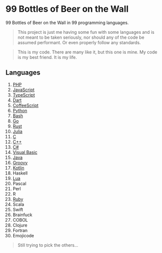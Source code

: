 # 99 Bottles of Beer on the Wall

99 Bottles of Beer on the Wall in 99 programming languages.

> This project is just me having some fun with some languages and is not meant to be taken seriously, nor should any of the code be assumed performant. Or even properly follow any standards.

 > This is my code. There are many like it, but this one is mine. My code is my best friend. It is my life.

## Languages

1. [PHP](https://tio.run/##tVZbb5swFH7nVxxFlYBIpEnbl4Y2nbaH/YDlcVJFwCluPRvZJlG35rdntrmYSyBTp1hCyPg7l@@czzZZmh2PD09ZmjlOTCIh4CuTkiABfxxQ43o6NW@YwjpFEOecIyphY0Ce8IFRkGphHxEyK5GVwZddxAFTWc6vzTvjTKJYogSuCifwCPPQORVMMhmRMpT4/0BiOFLBPGZUSJ7HkvFehCzi0S8do/bWDpZvCI5hm9NYYpXp83PtzKsMfIMsyqrHlUyxCFY2uQoYGsihl@m3FMVvgLe6DhxBpB/6XhdIYInpy2idOJI5p8qCkYFa1QzSSJRK8PyltbDpl768Do0VzP0hAt@RNLllJOcRwb9VPFUjk7Qh1ZHXKJVeQ7okC8/naNapeA1XinDDukfZLVAuzKBqrqK9gI8Pq2klNXgCV7iwBNcdrMgPTV5zFIy@DLVrx3AyqjahvOgu1UCbslJL1aFmR/0GRI8t45bLY0eaIViW83oSBF0nPVFbTYengb2vegSrHeICLTx/bPlmfPl2fPnuxHI7x0M9OwAiAnW4ojhlMFnXG7FULnkHyk4eWRPr/nBme2wxFxJMntXGGJMH27wqUZ8TelXTZRNvORk@7ebNwAWt8fKr3SktmK8QE53mBiHeZPyTTsrDtrF1jOm540EgdXgmFynAzYUL8HnSCsMvw/l2nPNkHb0hdXolbE/VfZJApu9CLJWsWU6TzzPaspzL9CKU7sYptRsEASz8f2xmhR1Q9PliqHI0fjco2lf/U979vboFqrVgVZzZoXM8/gU)
2. [JavaScript](https://tio.run/##rZU/b9swEMV3f4o3BJBkwIqdZEkMp0U6dGuHGJ06mJLOlhKGNEgqRuros7vUf9mWiwbOIEG6R/J@d3yintgr06FK1mYUsID4SMiIdruQM63xII3hpLEdAJfDob1jiHlMKOVQCm1UGhqp/EIrB3xdM8VesP2RvgSkMgTlKoV4ae@daW6leUUKwMSJ9ssYZhhPD4PaRqunXMsGXbBvMYXPSJZ2AikCyy/xVo@HTkwiVpAi17FhnO9BKzKpEtg@SMmJiazBjZmu@uDWmNVYd4/sHmPvGOo7mSLfmqeK8eQPRbDFFyAFKMJUKRKmwjyJ19vTA/THYuGWvMlZtfkAf1FGL7aVbCuY4P29JpnZDcAXONrBHRzHyxbH1T3mheS8WopVbzt/ySRqibQd33TR7lTZwW6HaxFYSgWXU9OZ2Z4Rpmigx/XzaNTOPvRS@TDdU5sXwH8lpWniekexq57YdU/sphOr0xSFIwNxTQ1Zbn9rMZ/LlevMG6tWPuBvELLxbNcNjlcum5302DJR2qCgqd11cl9@Bk8UmnZn6vorzC7k4mLb6WWG6rV1V0f1sjxzQKS67AuL3nVePuH0p6LJZo/OqePqE@v4GLtV1Vno173ozpw9k/06I7kR9lCLsM7P38RY58hURM6HGJcyVSY@B/LmP/qLESb/7nE@ot8vv8Xprtuaih9IeywI2tR/Kvf21k4sFb88bKaD3e4v)
3. [TypeScript](https://tio.run/##rVVNc9owEL3zK/aQGdvM4ECSS2BoO@mht/YQpqceELYAN4rkkWQYSvzb6VqW/AF2phl6wIO1q933np7W@pBSFckk1adTxIhS8CS0ZlTBcQBwOxziE4aw2FKIMikp17AyCb4KQHDQGNgTxkKTVyZ/2REJx@/Z64rK3Czd4jOVQtNI09gWmAI3GTCH8Wxw3kwLTZjNVNc1Uu93KllHgists0gL2eqQEkleqx6uYtWrsc0/6xYYBQGBJyp0ROauwgxjeQvL1y2NXiBZF0wlBVL8@KGSQCU64ZteJSTVmeRwfBKCUcJrNbZE2RP1gylWM2ELzW7yWxA/wTi4RPeNatM4ZZkkLPmD6iJxg8ggPnNHL85OPc84PJvCjQN1Pf22c5CPxdCisyyzbo42HRlN4O3NIZujC@AzeMqDKXhekC8v2T4XRQv8SvBNp84/RRLXCBXmF/LucNWCwYMsdW0egPMEwFpI8Bmt9Jq3fDKDCvrY/R@N6t0tV1WmmrWi1QtAuKNS0YkfXKzddazdd6w9NNZcG0MfcqBM0QpZcSHQYiETG99bVE627mAH4KLzVntBWTbvdd46kUqDQeM813s6P1a/cQLU5@P4W5hNkMubY0PLHOxr7blGNMiLziuKo6SBfRmYoVL5r9jQf4EUxe7xNTzu/iOPj2HHqLwK@n0ndG9BXije0VjsOc68GNJiIicanSMyHnsfwrgWmdTba0A@/IO@MILJ@xoXGd1@@cX7VUdO5pNSjwVO9@6T7D8@4sYyEpYjZzY4nf4C)
4. [Dart](https://tio.run/##tVVNc9owFLznV@zNhgwEklxSph@THjq9tIcwPeUibAFujMRIMkxK@O30WbLlj9gHyvRgj/X09LS7byXHTJnTKUqZ1niUxqRc43AF3AyH9MYQ8zVHlCnFhcHCJoR6AClgaGLP0nRs81zylx1TOHwX5mjHN/RO/Dp8xGR21a5tpGFpkaH/qa7uLuw4RVJoo7LISNUouGWKbVzJsowvXegQFvGBFQQELNHjasvia0Zzx8bmX9c8ekGyzJkoDpY/4tWD1YlJxKqXqeImUwKHRylTzkRFeEEBrJku0ZWwigVhA94nTAbvkX3jxm66TTPF0uQPj0HiWDQWbavRvRgL8X5kmwVXpX4t/E@2cAXfjautw6qBLSaBiwa4RtECojPF25v3EfUbnxHoAB8QBB1En/KtcuhailWnvL9kElfgdjSixoiVV5Xa5xStK15OAkupEOam9Nauyz@Dxz0pv0ejanXDS95Ks8asHwDjHVeaT8PBu9htR@yuI3Zfi5XbWPY4gqeae2RbapIJg7l3buGI9BVCdp5SJ78r1@22ZaK0gcVR@qy3LT8Xv3lUO@Ul8wKgg1cTb2ykMxalXCNAbho7Xfmslu1yCMOCc1VnkZOoWzBf0398NKdbJb6E0e1/YXQeC5pVF5G4a5EI5uyF00GN5V7QjRdjm1/AiSEfyUzE56FbykyZ9SXw7lvw6rJhhOngPKXtkj7/PIt@dsTPXi8blogCUuPiEHzv/zgPD/Y0FU5wF9KMKpxOfwE)
5. [CoffeeScript](https://tio.run/##rZQ9b9swEIb3/IoX1mB7sGA5WZIihpEO3bok6NJ2kKWTRYQhDZKq4Sr67S6pb9lK28ECLMB3p7uH790xkklCpCPF9mZ1OkU81BpP0hhO@gbwPM@@X1JC5Ymk0EZlkZHKt47NPlThG/Kv2duWVIHt2Ye98AfMNrV7jsX6po35nFL0CpbApKQIofuJY5MKmhkmdpDC@XEIOS8LKzKZEsifpOQUiqJNl4a6xrcVy0qwTx3eImCN5fxTB/GFTJl/zzMVcvabYljwsnAJhihTioSpsS5wRnXocz6X2TrMtpClrKLPWSeV2cutNHXVNQK8vzf/Hh@xdBQCUz0FcU2YTotJd6hnx@8wtRS7gWrfJIs7Fm3j@mLZgptOxtm8NAKJVE1pJvC9lXKBpe8HP7E9YhHUsbbWL1KaguZwZ/bVB/bb2bnlbhDpTlkHuNmyvfe53GHy0s5O3Sh@hJDtEPXbNbnsesKUNijLNf1uJftnZ4daVqe@bOqA1ssrbwEv37ST0HxSOIYtkepjj1BrsknjK2KvroM9gmpSpj4i/QvQbX8qh/0OX8kuQywPwt4WMfbucmLGToDMRDzWYpkpk15RrLv/FMuuRzAqmHOM9/qHsAdolhyCDs2FjPv72u67nbW7cjr9AQ)
6. [Python](https://tio.run/##rZTNjtsgEMfveYqRLzZqNko2e9lddVW1hz5Ac6wUsfY4RkvBApxV@vIpYLBNHLWrqIdEFvP14z8ztCfTSLE9n0tOtYav0hiO@mkBkGWZ/d81CGWnFAoDr95YaAJSgLGGd8r5yjp9OVL1BEyYIax3hc@wXiSpjDSUB6v@aBo9z9PTllJoo7rSSOXjW6roL58hRg5BFdaw3zPBzH5faOT1MroQd1kAd7Ya68X4IcG3Bss3YLUjVgjU/cRpINTMMHGY3Uih6ZSwXpInKA3VQWoPExiCd5GwvMCaPI8c39H4Ei3vFOXsN1ZgNfC1PdtFt2ZEQaNg7cWOmH2iBHQok4h2wZv1pxl8giLXuVMp5H@BDUg1jIPtIyDXCHlOppf64fgdppbiMBXuKFmV8GjrOZXMlurlmihKgg2gHmszAYqKAybiLmG9hLvN4J@MwTAFz6n1iErjpiD9x3382MaPh4L4AHfRmLi1wpoi3w2zE7rETyDk1X3IybznNVPagC8Su30pmCNMBAu0E8l6FtvrqRTE9i4D10F/mLY98bGFXxHVFDYj03HwCDN2jXZbq1vg7/8//EeATcPUTbzbOW@@o29oV6GS78I@GxW07vlixo6C7ESVz3CuLHwtO2WaW4Ae/ikg3MFmFPEvKo6OV8bgp8iuXWR8VOOCPj6SeLryC00W5/Mf)
7. [Bash](https://tio.run/##rZTfToMwFMbveYojWzK4QMV5Y8yM0QsfQO/cLgocRiO22BaX@efZZ1tYxzZmNFkTEjinp/19X09JiCxWq8HJWULZWaI/PG8A9wWmL0BzUAUKBGIetoSEK1WiBEkVZXPgzORhQcryVBfdVkSQV6BMtRNNTKCqBdMBXnp5zVJFdVVB5F271KcHeuidnsEfxj5EcwXnMLNRvTizL2a0C53bAJYSdzOxDeTU@zYKHlBZuKqsBSnpB2YglbDUVhWktRDoUP@jpVlno8Zt0Ssmhhl8fbkIvvXLw7TgMGoNHu2L7OZHW0ofjSjDLjmb97LLDvw7p9kGXZpaR905FgO7D5lzAUHQOjaxk67XBt5MIF5/RFEYuqKMu1cz3lFIjHVtM9XfT178lhzvhy575mec4QET/SfX020PlEtg3DV3txP83p7KqZCq2XvdTQe9P2h960NjfgM2jGEYbLrJ2BuaDRJE0cXyt3EkppxlR@G5@DPPDoMqqDgOwngL4Ym8oL5CGV8w/QfKoCJSAlX69HjNsh2InNdCFUehuGwpKn3VVa6lB8EwjuIw3HLERXuPacqmzBLaW3Z15a1WPw)
8. [Go](https://tio.run/##tZSxbtswEIZ3PcWBk@TAjp1kSQMHQTsU3QrUYxdGoizCFCmQJwdpk2d3jxIpy7U8NEBhCKbI4933/0dqaw6Hhuc7vhVQc6mTRNaNsQhpAsDKGpn/d2hzo/csyZLkejZLYAabSgAa5AqeDaISDowGpMkXrtSCInzQ055bkBppfJ34cYxdw/39kOpLJfIdyNJvtwK4f/TrEOskSr2dTG8FtlZTpFFdibLVOVTcfe63plm3BL9JQwhNY9ZHWGbJ@8DwVWCXvlGt5Ur@EgWQ6K5uxwV5a63QGKgmaRpuee3lhqAxYp/sCDnUCUB@WxZLel6yI6w8wgre3uLbeg3LLmCQxIIk3ykS9Pc8G6n84bN7bmf0dnGkcTRPZoW66djBLBQrTewefFrH3jwcGZdxPJ@HHQB7YZ1YBYXZePJmavI2PXm9O4l59@pAKCciUI2L72QXKp2yzXByQp/UK2gzeTRZ1vl03vpSWod96dj0aNOl9gb7TnT2nfSMY8Jwgxbf0PCoC66A0e/q7DD0K8TwLIQdw7OpI@sEZS4@Dn7zn8AnYbGS9gLrmOk2PSdhG74TdBcK86LpA1FAw50DidR20@pislxpWovVx725@1dvYA6ry/4cVyea@1P3Errq/lscPOgvJ60cDn8A)
9. [Rust](https://tio.run/##vVXBbqMwEL3zFbMcKlBbp0l66UZEVfewH7B7XCkiwRSrjo1s0yqb8u1Z29hAoU1SqVpQlJCZeX7vzdiISqrDQSpRbRQ8cKUolrAPANbN7@9A5rOgDgKyLembBIDJZOK/4UeBN09AclAFFhhS82E7jwKSKMIegTMTh5eUUjSCuBdYVYLpGk7fBHMGRSpXDiu6kJjmMVwvbabjYi5Xb8LIL7yEm4VN0BKGC/7EytIpaSVSSv7iDLQRlqfVAZtKCMyUU3GCfZmKdGvccukjXRcafKirXbpRdeVqretWoinqSaSa8rZSnmcCYVMQLoI2RzfBEV7CFF5f/VOSwE0PylxDGBku2njdITZpH9n4y0AYYyRnj2ioUOqob9m@z9G2qd/XeEAu58JTJwyiKUJJv7UxEvg5ipFUuFytd9F0WG@Zm4JnLCSeRk1dvDiSNDsnaR4dDd@@j1F3xgKmEg/IltphRdm3KNzX4RWEv9tt5IaQ7oDxdj/1RzGM@007Mes5EVKBJeqnfNy2o/PsG@tcfW9uO2kDWU0WUnzVjJTu@SWE@r4Ei4O6/eBMtHFNdI2x6Kv2oo9IlXjDWfZ1Wmf/U@sZ@lRBxEl5nvx8vAdHI5c@YX1gZPyF6bM7gzKVEojSQ8grlp1BKOeVUMXXGX77OcOdjXAN0/gTttv8j8bsD@t0a@Wa2TYlrD2qzHHst2Ti34777t15dwd1U@7@QvY41JB1cDj8Aw)
10. [Julia](https://tio.run/##zVXNT9swFL/3r3jyOCRSGzWMC0EMAYdp53HcAS9xGg9jV/YzjIn/vXOcOGm69IOpQliqHOXZ773fR15/WcFp@nu1MqhtjnCjEAUzE3CLEOL3JEn8flcxaI/lSjZPSicTH/wE13phH5nE5vIM7n82ubIMvkm8z/x9VEgFqBLaICgJ6N4/UyGSQbVQvbQyR@6Ota1Fg7SxP1Mvw@UixJq3TBaTUSC3FcsfgJd1Zc2A1j/50rVkOLpcw87eCWNFzQbMHqBmaLWEEIAvMI8vdgP9ytBXXgqrqeB/WFEL6MF58JBbrR2cttO3QB4gDmnoo7Ju@y/oXY/ReoF/4Df9R6Q5RKaBD0dHCq@vAcnlJczhCoghkLla8R5HfK85qRs1Si7eTe11y27Cde7cZQafR@kAl8tQPpulWTo4Vq8npg1L2zTxePh0d/hztCVwNnqvprp7FoYNgkunIQoZkbvuA2wtJF5AqlEqSZ8/5N7r@5Jrg02XwfGHCHx0bw/o31S6I@OkFdOZevNjiKdAfGnG9HpdcugEMMyN7OKjUHF6JCoOho8V16Po9/fa@753LX1gbtoU6lm6P44CltQY4I4X7XgpDm6qVFZj9VE0ORvVpFckzNkZpPGYLj6wxaY/5Dopnpgw2c7P48lq9Rc)
11. [C](https://tio.run/##xVRRb9owEH7PrzhlqpSi0hLGS8tg0/awH7C9bXswyYVYdW1kO6u6ld/ObGMbIxKkSUi1QLLvfHffd/c51XhdVbvdO8or1tUIH5SuV0Kw23aZHRmpsKaMcg2/USosC7tdCa0ZXs8P9umA/X2RnmbHt7K70SiDEXxpsXoE2oBuUSIQ@@cv/p4CRTXlaxDc@uGZMHZromzgJ4m6kxwsdHO@y@wGWqI@70OTcuoa/mZglg8pQvYlTAyUbQTzFbWrs2GdJIz@wRqUlg6AAwhVJyXGvL2wNkSSJzgUT7Hukzm0VUvk6FAobU4vWIO1hNfXUHmxMNDhI@SeSg4PYZ@njL5Z8BajEnw9iFE5SPas7P2@1pkJFUlzgze47WqETENhEXLMg2W5gHIO4/Ex0bC8yKJETnzTMz4nthPr7DRi63ZbQKYwAbAxk9FNkX@PMvSzZi/ARdRjOvHcZ932KKihUnnhB@2cnUCqEmON8zh9eB6z1Q@suqZB@aOc/NojUZ7F3n4D@VWd38BRCwLPKwXuZ/3@9kGMPsIkMNhXiDLl/ZPnvY9GYSV4fSnO0zfnPMRTt1SeoznEyCjU84haI49oXnUtnrn56NWwIUoB1UZ9ouP1UP1GdFK3l@rz7BJ9hjGU/99rFzWkscjewnsilMfu2U9UcX/v63leE3t3t/sH)
12. [C++](https://tio.run/##rZVNc9owEIbv/hU77sUwA4Ekl8TkY3rpD2iOvQh5jTUVkkeSybSNfztd2/IHxEAOiIORXll6n9V6xfN8tuF8v/8mFJdFgiuhrTPIts9BUFihNqDYFm3OOIJ1SRwEXDJr4bt2TqIN/gVALS/WUvDHoO4I5WDdyPAEi7gZvZlO6ydM4S1DcNox2U3TChwNvjMp535WO/l1x0y1pO/f1M@11hIyZr2LaAKNj6oZdIVRELVrP8NiEtdq@cnJD3T1xrksDJPiLyYEaSpqndYCL4zBjuesz5wZth3Ad4I31Cx8gMEzYuNaWTftLUT9EqexiGoJHx@tryeKM7xA6JlDeGz/hyfZf1aYFY3VajM/8LXTggJB@kFgRQrRMOZDrWqpNjAwT2fv7cTQmV7EMJt9hmvaDo3FpSf0vo/U27PqXTQ@fj/@Vtn1SkBp8cgQ14WD1QpCyleDwEyXDvIPKD2avL9U2O9RXsi6VBjrGodtvg3P4lJmDc7KR248c1oOfwgVEf3o0adc@1KtkZU1ohlydVinYSxSIifXo7m9Ls0XCFwmzBmAY4N30Zit8I39Rvo2E/2ugFFA8qpaCkfpowuVfMFGqgvjsusF8v5CINuKMoPl5Ew4B/poggzISir51Z5bJlQ08VeELxtdTfB1vO7M@@vi4eFQaaqQv0N8DaQrpQz2@/8)
13. [C#](https://tio.run/##vVVNj9owEL3nV4xySljBsh@XLaKtdg9VpfYE6h7aHkwyEGuDjWwHRNn8dmondgKBLAWpawkCeTP2vDfPdiS7ERe43WaSshmM1lLhfOB5UUqkhEeuVIrS23igx3WnUzyhA@MEIcqEQKZgUgQFMgTOQGlgRdK0ZyNdwuclEbD5ylRu31wXz0U2SWkEtJpGwgZmqAYgzVfuNRd@SjB6ATo1CwkEYj5sXSVLqgyNtwoRqDLBYPPIeYqENeoRdEkU6vl4CgmRVoAgLNBSBjPsJIFb9yP0w0GBHpb8BVVRzSLNBEnpH4xBKlGUWdBoCPlm8QsiyLzU0YYf8BoVcx@nZdetKglq4dsY@iXsw5Vjq8newOurK3c4hD58Al/68AF8P9zTwcnQgZFZ2PCSnM1KXg6qSv/BaVwWvm@PpX4Pxp8HfdBGCHbbFFZIHWPGlAvYIQtD55gBVKT67ne3GzbSzViikHhjNQh7x/HbE/hd0Ibcu8zBHp5X/3LAVGILvyfOpLZz71lQhd8ow8AfVxvE@itdA@PVTtl1mb@zaH7CxVMqpCpLdv6tO3qeU23XjlvVgk72dqMeUrcdvQIfjG1rt9sJCkTXPkEUuzoYGZr@VwmVpza2xIiz@L01uf1vmlyqg44R/yLD@VzvgtMM/TF5QX0yxXzF9J0Qw8LcYFTpLcAzFl9KasozoZL3bu79Jc3tavZtDTZgq/F/sXPVMff/nFAGc1QJj9vEKO@in79z3YSZbOphjvs9KaQiyh333/XsgbT5RXpTByeYO9GGwHAF1VVQH2k2oFcHPjwcouX94gjn3nb7Fw)
14. [Visual Basic](https://tio.run/##vVbRbtowFH3nK67yQqINNLq@9KHVBlsnpK6aStU9THtwkhtiNdjIdmCs6rczO4mTQAKkk1pLkEjX9/qcc49jr/xBwAVut5OESAljrlSCsgd69Pt9@4T7GCFIhUCmwM/muNIDzkDpwJokybCR8mlFBDxNmcI5iued8A9BV0RhUUnCZwnFvF6jzCTG4BFoZFYSCMT82KZMlVRRNj@BZEkEWVRYQHFFkiosUKWCwdMDp@Ee0NRPaACz1AeJqhDHHW8eSJIXqUH3sgwzLLbL2kJfWWjKvA4/S2DMeYKEtYt9nbJAUV0oJtIy8Qz@IquEf5dXcy2EK/jglRxslSaRb6gyjMskFSShfzEEqUQGPiO3558XtixPalKeZUucYFxCKjjVu2be8yINAZx8tgPvYBq5NvcKRsCFZXGpxXkPjnT0n@N10WlmJDHMJWfzI8087kZdxK0cN412u6q3a9VPM64rxKTkrsHbHiuuWUmFSxiMdhLNWKGQOCr4e@3hs@Phj@6BwHlr3i3@UfWWZ6omEncmTTiT2rnDn4IqvKEMXee@3EOF2ZINMF6yrFvOqVY0/ZpGx7epdXdEhVQ5dOvrA33s6uCWPhf@NY3e0b71a9OUYaL9bGXV3nXAOHh/D@QRTcFH7YSaMo7XTQmJAddz3liKs9eWoit9FVPRjf0L2NW3SZu9ySPqfRryNdOHRAhLc2RTpQ3PUxZ2RR7xVKj4rRt3/t@NgwGMDjevirZ5WQdW/kTcRCe0MfebBaEMFqhiHh6WIj8qfv1@1qLPZRclZrH@HmXLwne9Qq3DX@iifgUal9eGW1xD@THfv1YMazeRi4uWcHU0WLrmmd3vetvtPw)
15. [Java](https://tio.run/##vVZNb@IwEL3zK0Y5OVSk9OPSRbRV97Daw55Ae9ndg0kMSQl2ZDsgts1vZ23HDiEQKEjbSChgj9/MezPj4RUvce81mm82WT5JkxDCFAsBP3BC4a0D6rnuds0bujCOCYQ554RKmDApU4KED4yCVBsrnKaBtXQHnpeYw9t3Kgu7cm3eSXVewBD6g07T0deYhHNIphqYE8D6Q9fVGZHIhM6OOuZE5lxReGEsJZju@s84kySUJFKIZhtiLF5KcOQbk5K7fiwSknEiAhfBI/T9gTEp9oL/RqSJK0tzjtPkr3IjJDcBG0INCY/SyDDHi1JBa77HcGSw2wiWu9tY0Fb7NqJeue3BFSAb4iPcwPu7C3iocgZP4AkPvoDn@TtKOCG6MNKONTPB6Kxk5rYO8BKdBq@fLIlKVo5UWaBLta4qgM5qVESTy06yhs7KFpopwanNaD3zfg1BP1PGoeZFAdVxB1Cp03ffe70mhotmbxEgWBIuyA2qp@OQxe1JizvUvnffenqws1JUvwogqSANHqO1kGQRsFwGmSopmVLkjavutCWdroGyqk3rhe35W2/FicaZJlxIMMG7ltmW0FnNoa@xlsYwN5xNQHtPHGBtk34FHugWMRWxbS8LY7ZV7BNCeF0HLUOz4TTCqbtEkJDR6PM0uf3Pmlyqg7LhH5HhHK536AMMvTGeE3ULRmxF1SyKINNjMpGq@llOo0v5TFnOZfx5eb2/KK89RfxobrVFa83/pueqo/9nLHTMCyJjFrWJUc62X38KlYSZaOqh58euHuX8EBJLN0a0E@RgDEpTFEpWRj7kB2bmPDxU067obDb/AA)
16. [Groovy](https://tio.run/##vVZbb9owFH7nVxxFewhUUHp56RDdxB6mPeyp1V66PZjEEKvBRrYDYjS/nfmaGEhKqapFQoDPxd/3nePjzDljq81ul@RICJgwKXMsYNsB9Sw5WSGJgVAJU2sZdYzlstcz39CDxwyDDU4YFZIXiWR84Kze6esScbQwiT65TM50ab7dvnGwU9eB0I/MiBi4dRjXWLStPEL0LcPJM5CZCsMcA9IfuvFRIIgkdA6MajusUZ4foeVYFpzCdsJYjhEt97B6VabWCBkSHn6I2eWI97Dfw7DbBvs7lgbRMi84yslfnIKS00A1VCApOMeVQK8SsHJvf1BZOvcjbg8mdzM1a6uRBHVpohhZUwQXEDtw93AFLy8e6ngMQ/gCkYjgM0RRt1mDHjzoXTUpwejckvKmCvcvRlKL2oFeqQVVVDrfk1@V30oflid00M@McQi4qdYKqzWCiszQ/@73D3P4/jxaBBisMBf4ymnSbfW4PulxE7fbblujR3srZfWvBJwLfMBD1Z7KnMbRY3VqXMPlG6CsOj5h20XdeovyRFvPCBcSDGLf0HWVz2rdScMA8Z3rB5hTvrlvPVVX3guIQPeuqX3d8z5OmxXgKcY8JK@5H54EneHU8RZYzcn0Q4T4iQg9rcL1R6vwXubKh7@F@FnsbuImTtEjesZqBKVsTdXwT2GpLygiVVuzgqbvZTBjBZfZf6zd7dtq11dUX62f9mjt5N/0XD30nb9QBGCBZcbSNvr2Gnn6UyrZ5@JQAT3I9xQQEkmS2Hmus8c@3oSH9L1G9SsBxevqJeLuLhhLzmVgLwhPqOzsdv8A)
17. [Kotlin](https://tio.run/##vVVPb9owFL/zKZ5ySqialraXohVt7DDtsNM47uIGh1i4NrIdEKN8dvZiO@AEQhGaCkJBec/O759f5tJwJna7jBOtYSyN4VTDpgf4uev37RX6MCkoZKVSVBh4tU2xTkAKMFhYEc5T31kv@LokCjY/hdn6O3f2Wt116/UQsAovcN@zlUwKbVSZGanisCPxYKqPKZhOfRFX@n@2vO21IX8vaDYHllcQFQVS/cS6XgSaGSZmZykoakolYDOWklMimkwWii2JoZCXAgqivXJxMgTfHuD2G8UN/CO4Tzqg/6DGolrwUhHO/tIpoDYWrqXTsuIsiQVR5M054duP@P22e3fT28PwxjhfhuDWHfNcFVT4VmQ5gPf3GugL2h0aak1VJYXbEURemKhRzQnXYflQ3YbiVTA1gonD3dF7J3noT/vxuVRQg2WiGbGpXImJhEF7TZ3Fo5sA6ZIqTQd@x6Sz4@HDjse4u/Z0cvX2oA3QSrYmarRUGC7iaLI/ED5HfA1C7k9GmKYoOa33ibDmTGkDFl4dUy3F7IpAjoNzfSqPDYnrMDZHV8jX9aVGurxiRG4gwu@NM7udbldGBq@UqlAM1KKd9H0IumXRFCfb9PN0efgUXa7TAlvUJVL4HX8RJs6TfYzPMowmZE5xAFXnGIf/FBbVS44ZzL4sxfQ6ErkslSn@i6EfE3y62M16ht3iuLrYU9vdlfc/4rxAKFGF8w1JxETN8HX9TSmy/uIePfJDc0k4HF7Z9Rh@fraDxRdSN7pxx93uHw)
18. Haskell
19. [Lua](https://tio.run/##rZTBbtswDIbvfgrCJxtIgqTrpR1aDO1h2Hk9Dihkm66FqlIg0c26IM@eUZblOLWHHjoEgW2RIj/@pKRacTwul0t4aBDIkFBQGCKFDowG4sWdUGqVsMe3V2FBakrueocb2BfD6/qQJDFOqYRzUBrtyLYlGRv2b4UVL7D/oekQkyR1q0uSnKoPeq1xl5lFtOcJgOHoBoyF/YG/HNILkiBRKPSODlWdd@uqXj0@Sl3hb97gP3n1xDdUZWEd3SfWr2yxSK3VYBLUVSjpvsHyGWTt5bAIwv/12xDRSZL6aSpXH6gwRk3LbITrX7P8lDQ7w7qFdX6i@I7UJdiq1gol/2AFLG@XuSODsrUWNfVcU54gvxw8xpAh0hRzSJaFPZ6VhehT3MLG69l/3fAQ@JSafYaK0r6YlBdROZyxdSaucqj0py/Kszujn1ZTKMf2rCfxgp2JeSKoR2hn/V7AZgHLTedUme4RBuL6Fa3DzajWc8vFPy1fsuna5Zm3r24kwZb1pix9GCaq7556A21mj2Cav9cpTkQtrSPocsZZCMrNdn0i56TowEYmDEU0wGoFKf/40dU4GY3gwAAFoh2jpzNT7JCvh@qT0Bf/GXoOlBppZznnkcIgxO6KZ@QjUpmd5hujgq2/FiVxv02rq7lstWktNZ@U5fIjWWAJmw@lGTnN9PSXjvinS3R8hWupFnB1lUdzPLTH418)
20. Pascal
21. Perl
22. R
23. [Ruby](https://tio.run/##rVQ9b9swEN31Kw5yB3moECdZEsBJ4A5F5xidstDSKSLCkAZJ1XAd/XaXlEjqwzKMoDlAgHDvxHvv6Xiy2uyPx4wRpWAltGaooghMzGBdIrRAJrjSssq0kKkDn7ZEknegXMO3jfvOIjkWJkk1JYz@xcRB8waz8eQysIT@Z8hz3/ZHidkb0AJ0iRKB2IfvfTUoczZ/BcEtDjvCWKAkUVeSw2ElBEPC60CoJGrVa2bD1SaBzwNczcdUfqJuumxZJRs9ORgfmvYNPcgqKdFY0B4ySar16fCL69qVjek@N0d2bEM3515nXtwmZgfX7wEW8PHhuy@XcAWPEKsY7iGO63gs59kytwSV4K8nrv0WNO9IKFMb@tK@hUnHx0YhpCdAe37O01zsuBbJYlhu4w9KhQuvLp3Gry/gN2fytyeueRfCO1M4ALeVVhCvw7i5v8r2wEWYu/6/jaPxuRNDU1CpdMvJj8vA94uDsRpdq6Ft0ZC9n4kaZoeTAaotgQ2i7KuIo/FlUMiKc2oUmiWQf7mc6/@S8zkJuqTyrILA6GbEZE3e0FwzO81mD@WwtQuRajMoouL55xgUopK6/HITby@YCN9hMWWkzU/Pxgt/4RekNfK6Ze6IpRx3yd3d3CNps0eOx38)
24. Scala
25. Swift
26. Brainfuck
27. COBOL
28. Clojure
29. Fortran
30. Emojicode

> Still trying to pick the others...
